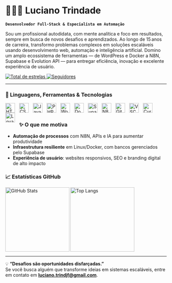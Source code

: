 # 👨🏻‍💻 Luciano Trindade

**`Desenvolvedor Full‑Stack & Especialista em Automação`**

Sou um profissional autodidata, com mente analítica e foco em resultados, sempre em busca de novos desafios e aprendizados. Ao longo de 15 anos de carreira, transformo problemas complexos em soluções escaláveis usando desenvolvimento web, automação e inteligência artificial. Domino um amplo ecossistema de ferramentas — de WordPress e Docker a N8N, Supabase e Evolution API — para entregar eficiência, inovação e excelente experiência de usuário.

<p align="left">
  <!-- ⭐️ Substitua {github_username} pelo seu usuário antes de publicar -->
  <a href="https://github.com/lucianotrindadedev?tab=repositories&sort=stargazers">
    <img alt="Total de estrelas" title="Total de estrelas no GitHub"
         src="https://custom-icon-badges.demolab.com/github/stars/lucianotrindadedev?color=55960c&style=for-the-badge&labelColor=488207&logo=star&label=estrelas"/>
  </a>
  <a href="https://github.com/{github_username}?tab=followers">
    <img alt="Seguidores" title="Me siga no GitHub"
         src="https://custom-icon-badges.demolab.com/github/followers/lucianotrindadedev?color=236ad3&labelColor=1155ba&style=for-the-badge&logo=github&label=Seguidores&logoColor=white"/>
  </a>
</p>

---

### 🤖 Linguagens, Ferramentas & Tecnologias

<img align="left" alt="HTML" title="HTML" width="30px" style="padding-right:10px;" src="https://cdn.jsdelivr.net/gh/devicons/devicon@latest/icons/html5/html5-original.svg"/>
<img align="left" alt="CSS" title="CSS" width="30px" style="padding-right:10px;" src="https://cdn.jsdelivr.net/gh/devicons/devicon@latest/icons/css3/css3-original.svg"/>
<img align="left" alt="JavaScript" title="JavaScript" width="30px" style="padding-right:10px;" src="https://cdn.jsdelivr.net/gh/devicons/devicon@latest/icons/javascript/javascript-original.svg"/>
<img align="left" alt="PHP" title="PHP" width="30px" style="padding-right:10px;" src="https://cdn.jsdelivr.net/gh/devicons/devicon@latest/icons/php/php-original.svg"/>
<img align="left" alt="WordPress" title="WordPress" width="30px" style="padding-right:10px;" src="https://cdn.jsdelivr.net/gh/devicons/devicon@latest/icons/wordpress/wordpress-plain.svg"/>
<img align="left" alt="Docker" title="Docker" width="30px" style="padding-right:10px;" src="https://cdn.jsdelivr.net/gh/devicons/devicon@latest/icons/docker/docker-original.svg"/>
<img align="left" alt="Supabase" title="Supabase" width="30px" style="padding-right:10px;" src="https://img.icons8.com/?size=100&id=grZaE9tjqDyr&format=png&color=000000"/>
<img align="left" alt="N8N" title="N8N" width="30px" style="padding-right:10px;" src="https://res.cloudinary.com/practicaldev/image/fetch/s--FsvYI0rN--/c_limit%2Cf_auto%2Cfl_progressive%2Cq_auto%2Cw_800/https://docs.n8n.io/_images/n8n-docs-icon.svg"/>
<img align="left" alt="Git" title="Git" width="30px" style="padding-right:10px;" src="https://cdn.jsdelivr.net/gh/devicons/devicon@latest/icons/git/git-original.svg"/>
<img align="left" alt="VSCode" title="VSCode" width="30px" style="padding-right:10px;" src="https://cdn.jsdelivr.net/gh/devicons/devicon@latest/icons/vscode/vscode-original.svg"/>
<img align="left" alt="Cursor" title="Cursor" width="30px" style="padding-right:10px;" src="https://img.icons8.com/?size=512&id=DiGZkjCzyZXn&format=png"/>
<img align="left" alt="Lovable" title="Lovable" width="30px" style="padding-right:10px;" src="https://mintlify.s3-us-west-1.amazonaws.com/lovable-f9060f1e/_generated/favicon/apple-touch-icon.png?v=3"/>
<br/><br/>

### ✨ O que me motiva

- **Automação de processos** com N8N, APIs e IA para aumentar produtividade  
- **Infraestrutura resiliente** em Linux/Docker, com bancos gerenciados pelo Supabase  
- **Experiência de usuário**: websites responsivos, SEO e branding digital de alto impacto

### 📈 Estatísticas GitHub

<p>
  <!-- Ajuste {github_username} antes de publicar -->
  <img align="left" alt="GitHub Stats" height="200"
       src="https://github-readme-stats.vercel.app/api?username=lucianotrindadedev&show_icons=true&theme=tokyonight&include_all_commits=true&locale=pt-br"/>
  <img align="left" alt="Top Langs" height="200"
       src="https://github-readme-stats.vercel.app/api/top-langs/?username=lucianotrindadedev&theme=tokyonight&layout=compact&custom_title=Tecnologias&langs_count=8"/>
</p>

<br clear="both"/>

---

💡 **“Desafios são oportunidades disfarçadas.”**  
Se você busca alguém que transforme ideias em sistemas escaláveis, entre em contato em **luciano.trindjf@gmail.com**.
